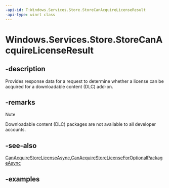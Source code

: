 ```yaml
---
-api-id: T:Windows.Services.Store.StoreCanAcquireLicenseResult
-api-type: winrt class
---
```


<!-- Class syntax.
public class StoreCanAcquireLicenseResult
-->

# Windows.Services.Store.StoreCanAcquireLicenseResult

## -description
Provides response data for a request to determine whether a license can be acquired for a downloadable content (DLC) add-on.

## -remarks
> [!NOTE]
> Downloadable content (DLC) packages are not available to all developer accounts.

## -see-also
[CanAcquireStoreLicenseAsync](storecontext_canacquirestorelicenseasync_871232308.md),[CanAcquireStoreLicenseForOptionalPackageAsync](storecontext_canacquirestorelicenseforoptionalpackageasync_846442686.md)

## -examples
